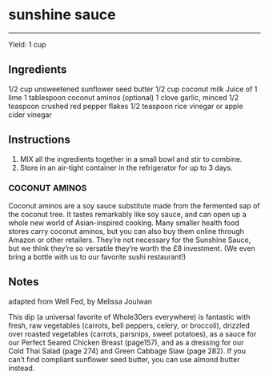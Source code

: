 # sunshine sauce
---
Yield: 1 cup

## Ingredients

1/2 cup unsweetened sunflower
seed butter
1/2 cup coconut milk
Juice of 1 lime
1 tablespoon coconut aminos (optional)
1 clove garlic, minced
1/2 teaspoon crushed red pepper flakes
1/2 teaspoon rice vinegar or apple
cider vinegar


## Instructions
1. MIX all the ingredients together in a small bowl and stir to
combine. 
2. Store in an air-tight container in the refrigerator
for up to 3 days.

### COCONUT AMINOS
Coconut aminos are a soy sauce
substitute made from the fermented sap of the coconut
tree. It tastes remarkably like soy sauce, and can open up a
whole new world of Asian-inspired cooking. Many smaller
health food stores carry coconut aminos, but you can also
buy them online through Amazon or other retailers. They’re
not necessary for the Sunshine Sauce, but we think they’re so
versatile they’re worth the £8 investment. (We even bring a
bottle with us to our favorite sushi restaurant!)

## Notes

adapted from Well Fed, by Melissa Joulwan

This dip (a universal favorite of
Whole30ers everywhere) is fantastic
with fresh, raw vegetables (carrots, bell
peppers, celery, or broccoli), drizzled
over roasted vegetables (carrots,
parsnips, sweet potatoes), as a sauce
for our Perfect Seared Chicken Breast
(page157), and as a dressing for our
Cold Thai Salad (page 274) and Green
Cabbage Slaw (page 282). If you can’t
find compliant sunflower seed butter,
you can use almond butter instead.